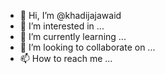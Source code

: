 - 👋 Hi, I’m @khadijajawaid
- 👀 I’m interested in ...
- 🌱 I’m currently learning ...
- 💞️ I’m looking to collaborate on ...
- 📫 How to reach me ...

<!---
khadijajawaid/khadijajawaid is a ✨ special ✨ repository because its `README.md` (this file) appears on your GitHub profile.
You can click the Preview link to take a look at your changes.
--->
